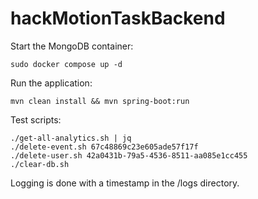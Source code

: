 # hackMotionTaskBackend

Start the MongoDB container:
```
sudo docker compose up -d
```

Run the application:
```
mvn clean install && mvn spring-boot:run
```

Test scripts:
```
./get-all-analytics.sh | jq
./delete-event.sh 67c48869c23e605ade57f17f
./delete-user.sh 42a0431b-79a5-4536-8511-aa085e1cc455
./clear-db.sh
```

Logging is done with a timestamp in the /logs directory.